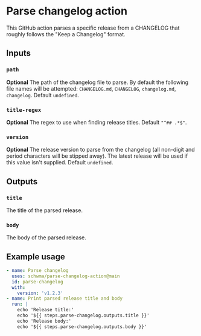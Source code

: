 # Parse changelog action

This GitHub action parses a specific release from a CHANGELOG that roughly follows the "Keep a Changelog" format.

## Inputs

### `path`

**Optional** The path of the changelog file to parse. By default the following file names will be attempted: `CHANGELOG.md`, `CHANGELOG`, `changelog.md`, `changelog`. Default `undefined`.

### `title-regex`

**Optional** The regex to use when finding release titles. Default `"^## .*$"`.

### `version`

**Optional** The release version to parse from the changelog (all non-digit and period characters will be stipped away). The latest release will be used if this value isn't supplied. Default `undefined`.

## Outputs

### `title`

The title of the parsed release.

### `body`

The body of the parsed release.

## Example usage

```yaml
- name: Parse changelog
  uses: schwma/parse-changelog-action@main
  id: parse-changelog
  with:
    version: 'v1.2.3'
- name: Print parsed release title and body
  run: |
    echo 'Release title:'
    echo '${{ steps.parse-changelog.outputs.title }}'
    echo 'Release body:'
    echo '${{ steps.parse-changelog.outputs.body }}'

```
